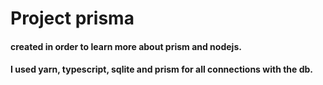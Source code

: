 # Project prisma
#### created in order to learn more about prism and nodejs.
#### I used yarn, typescript, sqlite and prism for all connections with the db.
